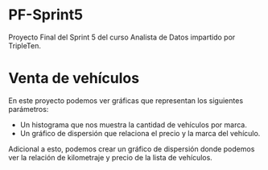 # PF-Sprint5
Proyecto Final del Sprint 5 del curso Analista de Datos impartido por TripleTen.

# Venta de vehículos
En este proyecto podemos ver gráficas que representan los siguientes parámetros:

* Un histograma que nos muestra la cantidad de vehículos por marca.
* Un gráfico de dispersión que relaciona el precio y la marca del vehículo.

Adicional a esto, podemos crear un gráfico de dispersión donde podemos ver la relación de kilometraje y precio de la lista de vehículos.

